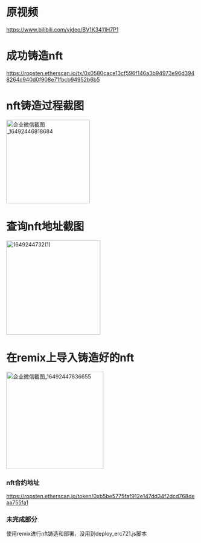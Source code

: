 # 原视频
https://www.bilibili.com/video/BV1K3411H7P1

# 成功铸造nft

https://ropsten.etherscan.io/tx/0x0580cace13cf596f146a3b94973e96d3948264c940d0f908e71fbcb94952b6b5


# nft铸造过程截图

<img width="221" alt="企业微信截图_16492446818684" src="https://user-images.githubusercontent.com/35557565/161965263-b5ee8a58-9ba4-4742-87df-e2efbc9323ca.png">


# 查询nft地址截图
<img width="249" alt="1649244732(1)" src="https://user-images.githubusercontent.com/35557565/161965351-e10d3bea-c43f-4fe7-aac8-31d0a04edd2e.png">


# 在remix上导入铸造好的nft

<img width="257" alt="企业微信截图_16492447836655" src="https://user-images.githubusercontent.com/35557565/161965462-47701e1b-2a3c-4e8b-8fb5-3dafd7bce3c4.png">

### nft合约地址

https://ropsten.etherscan.io/token/0xb5be5775faf912e147dd34f2dcd768deaa755fa1


### 未完成部分
使用remix进行nft铸造和部署，没用到deploy_erc721.js脚本

